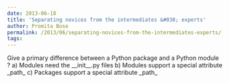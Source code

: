 ```yaml
---
date: 2013-06-18
title: 'Separating novices from the intermediates &#038; experts'
author: Promita Bose
permalink: /2013/06/separating-novices-from-the-intermediates-experts/
tags:
---
```

Give a primary difference between a Python package and a Python module ? a) Modules need the \_\_init\_\_.py files b) Modules support a special attribute \_path\_ c) Packages support a special attribute \_path\_
